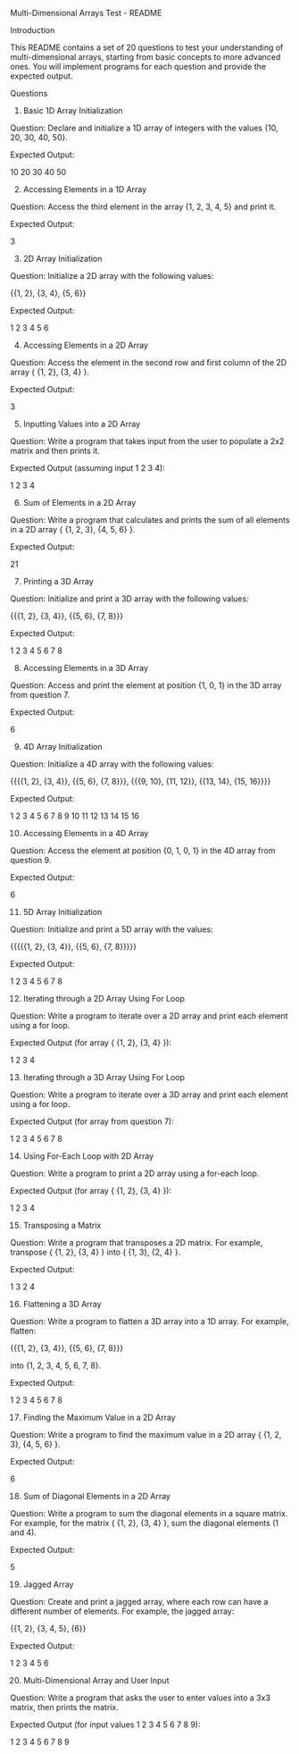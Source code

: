 Multi-Dimensional Arrays Test - README

Introduction

This README contains a set of 20 questions to test your understanding of multi-dimensional arrays, starting from basic concepts to more advanced ones. You will implement programs for each question and provide the expected output.

Questions

1. Basic 1D Array Initialization

Question: Declare and initialize a 1D array of integers with the values {10, 20, 30, 40, 50}.

Expected Output:

10 20 30 40 50 

2. Accessing Elements in a 1D Array

Question: Access the third element in the array {1, 2, 3, 4, 5} and print it.

Expected Output:

3 

3. 2D Array Initialization

Question: Initialize a 2D array with the following values:

{{1, 2}, {3, 4}, {5, 6}} 

Expected Output:

1 2 3 4 5 6 

4. Accessing Elements in a 2D Array

Question: Access the element in the second row and first column of the 2D array { {1, 2}, {3, 4} }.

Expected Output:

3 

5. Inputting Values into a 2D Array

Question: Write a program that takes input from the user to populate a 2x2 matrix and then prints it.

Expected Output (assuming input 1 2 3 4):

1 2 3 4 

6. Sum of Elements in a 2D Array

Question: Write a program that calculates and prints the sum of all elements in a 2D array { {1, 2, 3}, {4, 5, 6} }.

Expected Output:

21 

7. Printing a 3D Array

Question: Initialize and print a 3D array with the following values:

{{{1, 2}, {3, 4}}, {{5, 6}, {7, 8}}} 

Expected Output:

1 2 3 4 5 6 7 8 

8. Accessing Elements in a 3D Array

Question: Access and print the element at position {1, 0, 1} in the 3D array from question 7.

Expected Output:

6 

9. 4D Array Initialization

Question: Initialize a 4D array with the following values:

{{{{1, 2}, {3, 4}}, {{5, 6}, {7, 8}}}, {{{9, 10}, {11, 12}}, {{13, 14}, {15, 16}}}} 

Expected Output:

1 2 3 4 5 6 7 8 9 10 11 12 13 14 15 16 

10. Accessing Elements in a 4D Array

Question: Access the element at position {0, 1, 0, 1} in the 4D array from question 9.

Expected Output:

6 

11. 5D Array Initialization

Question: Initialize and print a 5D array with the values:

{{{{{1, 2}, {3, 4}}, {{5, 6}, {7, 8}}}}} 

Expected Output:

1 2 3 4 5 6 7 8 

12. Iterating through a 2D Array Using For Loop

Question: Write a program to iterate over a 2D array and print each element using a for loop.

Expected Output (for array { {1, 2}, {3, 4} }):

1 2 3 4 

13. Iterating through a 3D Array Using For Loop

Question: Write a program to iterate over a 3D array and print each element using a for loop.

Expected Output (for array from question 7):

1 2 3 4 5 6 7 8 

14. Using For-Each Loop with 2D Array

Question: Write a program to print a 2D array using a for-each loop.

Expected Output (for array { {1, 2}, {3, 4} }):

1 2 3 4 

15. Transposing a Matrix

Question: Write a program that transposes a 2D matrix. For example, transpose { {1, 2}, {3, 4} } into { {1, 3}, {2, 4} }.

Expected Output:

1 3 2 4 

16. Flattening a 3D Array

Question: Write a program to flatten a 3D array into a 1D array. For example, flatten:

{{{1, 2}, {3, 4}}, {{5, 6}, {7, 8}}} 

into {1, 2, 3, 4, 5, 6, 7, 8}.

Expected Output:

1 2 3 4 5 6 7 8 

17. Finding the Maximum Value in a 2D Array

Question: Write a program to find the maximum value in a 2D array { {1, 2, 3}, {4, 5, 6} }.

Expected Output:

6 

18. Sum of Diagonal Elements in a 2D Array

Question: Write a program to sum the diagonal elements in a square matrix. For example, for the matrix { {1, 2}, {3, 4} }, sum the diagonal elements (1 and 4).

Expected Output:

5 

19. Jagged Array

Question: Create and print a jagged array, where each row can have a different number of elements. For example, the jagged array:

{{1, 2}, {3, 4, 5}, {6}} 

Expected Output:

1 2 3 4 5 6 

20. Multi-Dimensional Array and User Input

Question: Write a program that asks the user to enter values into a 3x3 matrix, then prints the matrix.

Expected Output (for input values 1 2 3 4 5 6 7 8 9):

1 2 3 4 5 6 7 8 9 
